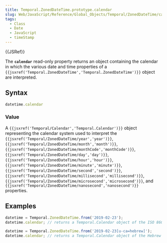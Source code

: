 ```yaml
---
title: Temporal.ZonedDateTime.prototype.calendar
slug: Web/JavaScript/Reference/Global_Objects/Temporal/ZonedDateTime/calendar
tags:
  - Class
  - Date
  - JavaScript
  - timeStamp
---
```

{{JSRef}}

<p class="summary"><span class="seoSummary">The <strong><code>calendar</code></strong> read-only property returns an object containing the calendar in which the various date and time
properties of a <code>{{jsxref('Temporal.ZonedDateTime','Temporal.ZonedDateTime')}}</code> object are interpreted.</span></p>

## Syntax

```js
datetime.calendar
```

### Value

A `{{jsxref('Temporal/Calendar','Temporal.Calendar')}}` object
representing the calendar system used to interpret the
`{{jsxref('Temporal/ZonedDateTime/year','year')}}`,
`{{jsxref('Temporal/ZonedDateTime/month','month')}}`,
`{{jsxref('Temporal/ZonedDateTime/monthCode','monthCode')}}`,
`{{jsxref('Temporal/ZonedDateTime/day','day')}}`,
`{{jsxref('Temporal/ZonedDateTime/hour','hour')}}`,
`{{jsxref('Temporal/ZonedDateTime/minute','minute')}}`,
`{{jsxref('Temporal/ZonedDateTime/second','second')}}`,
`{{jsxref('Temporal/ZonedDateTime/millisecond','millisecond')}}`,
`{{jsxref('Temporal/ZonedDateTime/microsecond','microsecond')}}`,
and
`{{jsxref('Temporal/ZonedDateTime/nanosecond','nanosecond')}}`
properties.

## Examples

```js
datetime = Temporal.ZonedDateTime.from('2019-02-23');
datetime.calendar; // returns a Temporal.Calendar object of the ISO 8601 calendar

datetime = Temporal.ZonedDateTime.from('2019-02-23[u-ca=hebrew]');
datetime.calendar; // returns a Temporal.Calendar object of the Hebrew calendar
```
